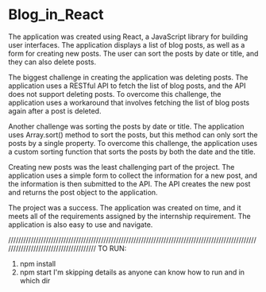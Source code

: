 # Blog_in_React

The application was created using React, a JavaScript library for building user interfaces. The application displays a list of blog posts, as well as a form for creating new posts. The user can sort the posts by date or title, and they can also delete posts.

The biggest challenge in creating the application was deleting posts. The application uses a RESTful API to fetch the list of blog posts, and the API does not support deleting posts. To overcome this challenge, the application uses a workaround that involves fetching the list of blog posts again after a post is deleted.

Another challenge was sorting the posts by date or title. The application uses Array.sort() method to sort the posts, but this method can only sort the posts by a single property. To overcome this challenge, the application uses a custom sorting function that sorts the posts by both the date and the title.

Creating new posts was the least challenging part of the project. The application uses a simple form to collect the information for a new post, and the information is then submitted to the API. The API creates the new post and returns the post object to the application.

The project was a success. The application was created on time, and it meets all of the requirements assigned by the internship requirement. The application is also easy to use and navigate.



//////////////////////////////////////////////////////////////////////////////////////////////////////////////////////////////////////
TO RUN:
1. npm install
2. npm start
I'm skipping details as anyone can know how to run and in which dir
